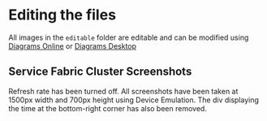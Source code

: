 # Editing the files

All images in the `editable` folder are editable and can be modified using [Diagrams Online](https://app.diagrams.net/) or [Diagrams Desktop](https://github.com/jgraph/drawio-desktop/releases/)

## Service Fabric Cluster Screenshots

Refresh rate has been turned off.
All screenshots have been taken at 1500px width and 700px height using Device Emulation.
The div displaying the time at the bottom-right corner has also been removed.
